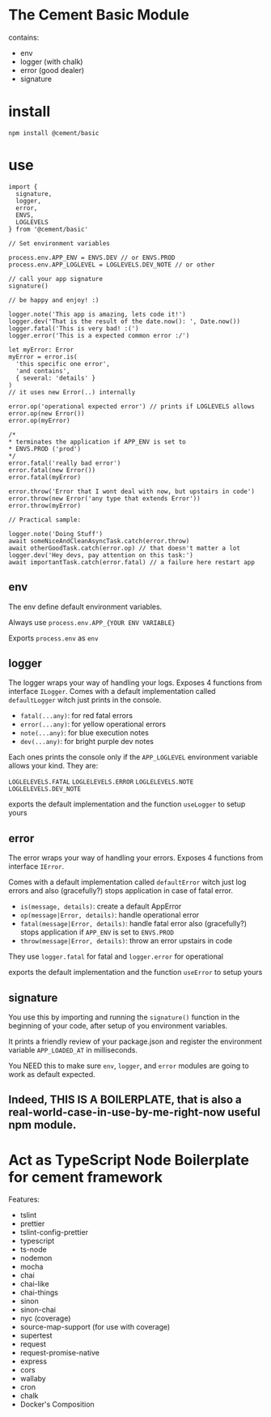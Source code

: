 
# The Cement Basic Module

contains:
- env
- logger (with chalk)
- error (good dealer)
- signature

# install
```
npm install @cement/basic
```
# use
```
import {
  signature,
  logger,
  error,
  ENVS,
  LOGLEVELS
} from '@cement/basic'

// Set environment variables

process.env.APP_ENV = ENVS.DEV // or ENVS.PROD
process.env.APP_LOGLEVEL = LOGLEVELS.DEV_NOTE // or other

// call your app signature
signature()

// be happy and enjoy! :)

logger.note('This app is amazing, lets code it!')
logger.dev('That is the result of the date.now(): ', Date.now())
logger.fatal('This is very bad! :(')
logger.error('This is a expected common error :/')

let myError: Error
myError = error.is(
  'this specific one error',
  'and contains',
  { several: 'details' }
)
// it uses new Error(..) internally

error.op('operational expected error') // prints if LOGLEVELS allows
error.op(new Error())
error.op(myError)

/*
* terminates the application if APP_ENV is set to
* ENVS.PROD ('prod')
*/
error.fatal('really bad error')
error.fatal(new Error())
error.fatal(myError)

error.throw('Error that I wont deal with now, but upstairs in code')
error.throw(new Error('any type that extends Error'))
error.throw(myError)

// Practical sample:

logger.note('Doing Stuff')
await someNiceAndCleanAsyncTask.catch(error.throw)
await otherGoodTask.catch(error.op) // that doesn't matter a lot
logger.dev('Hey devs, pay attention on this task:')
await importantTask.catch(error.fatal) // a failure here restart app
```
## env

The env define default environment variables.

Always use ``process.env.APP_{YOUR ENV VARIABLE}``

Exports ``process.env`` as ``env``

## logger

The logger wraps your way of handling your logs.
Exposes 4 functions from interface ``ILogger``.
Comes with a default implementation called ``defaultLogger``
witch just prints in the console.
- ``fatal(...any)``: for red fatal errors
- ``error(...any)``: for yellow operational errors
- ``note(...any)``: for blue execution notes
- ``dev(...any)``: for bright purple dev notes

Each ones prints the console only if the ``APP_LOGLEVEL`` environment variable allows your kind.
They are:

``LOGLELEVELS.FATAL``
``LOGLELEVELS.ERROR``
``LOGLELEVELS.NOTE``
``LOGLELEVELS.DEV_NOTE``

exports the default implementation and the function ``useLogger`` to setup yours

## error

The error wraps your way of handling your errors.
Exposes 4 functions from interface ``IError``.

Comes with a default implementation called ``defaultError``
witch just log errors and also (gracefully?) stops application in case of fatal error.

- ``is(message, details)``: create a default AppError
- ``op(message|Error, details)``: handle operational error
- ``fatal(message|Error, details)``: handle fatal error
also (gracefully?) stops application if ``APP_ENV`` is set to ``ENVS.PROD``
- ``throw(message|Error, details)``: throw an error upstairs in code

They use ``logger.fatal`` for fatal and ``logger.error`` for operational

exports the default implementation and the function ``useError`` to setup yours

## signature
You use this by importing and running the ``signature()`` function in the beginning of your code, after setup of you environment variables.

It prints a friendly review of your package.json and register the environment variable ``APP_LOADED_AT`` in milliseconds.

You NEED this to make sure ``env``, ``logger``, and ``error`` modules are going to work as default expected.

## Indeed, THIS IS A BOILERPLATE, that is also a real-world-case-in-use-by-me-right-now useful npm module.

# Act as TypeScript Node Boilerplate for cement framework

Features:

- tslint
- prettier
- tslint-config-prettier
- typescript
- ts-node
- nodemon
- mocha
- chai
- chai-like
- chai-things
- sinon
- sinon-chai
- nyc (coverage)
- source-map-support (for use with coverage)
- supertest
- request
- request-promise-native
- express
- cors
- wallaby
- cron
- chalk
- Docker's Composition
